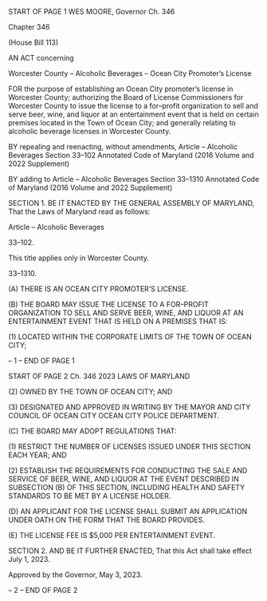 START OF PAGE 1
WES MOORE, Governor Ch. 346

Chapter 346

(House Bill 113)

AN ACT concerning

Worcester County – Alcoholic Beverages – Ocean City Promoter’s License

FOR the purpose of establishing an Ocean City promoter’s license in Worcester County;
authorizing the Board of License Commissioners for Worcester County to issue the
license to a for–profit organization to sell and serve beer, wine, and liquor at an
entertainment event that is held on certain premises located in the Town of Ocean
City; and generally relating to alcoholic beverage licenses in Worcester County.

BY repealing and reenacting, without amendments,
Article – Alcoholic Beverages
Section 33–102
Annotated Code of Maryland
(2016 Volume and 2022 Supplement)

BY adding to
Article – Alcoholic Beverages
Section 33–1310
Annotated Code of Maryland
(2016 Volume and 2022 Supplement)

SECTION 1. BE IT ENACTED BY THE GENERAL ASSEMBLY OF MARYLAND,
That the Laws of Maryland read as follows:

Article – Alcoholic Beverages

33–102.

This title applies only in Worcester County.

33–1310.

(A) THERE IS AN OCEAN CITY PROMOTER’S LICENSE.

(B) THE BOARD MAY ISSUE THE LICENSE TO A FOR–PROFIT ORGANIZATION
TO SELL AND SERVE BEER, WINE, AND LIQUOR AT AN ENTERTAINMENT EVENT THAT
IS HELD ON A PREMISES THAT IS:

(1) LOCATED WITHIN THE CORPORATE LIMITS OF THE TOWN OF
OCEAN CITY;

– 1 –
END OF PAGE 1

START OF PAGE 2
Ch. 346 2023 LAWS OF MARYLAND

(2) OWNED BY THE TOWN OF OCEAN CITY; AND

(3) DESIGNATED AND APPROVED IN WRITING BY THE MAYOR AND
CITY COUNCIL OF OCEAN CITY OCEAN CITY POLICE DEPARTMENT.

(C) THE BOARD MAY ADOPT REGULATIONS THAT:

(1) RESTRICT THE NUMBER OF LICENSES ISSUED UNDER THIS
SECTION EACH YEAR; AND

(2) ESTABLISH THE REQUIREMENTS FOR CONDUCTING THE SALE AND
SERVICE OF BEER, WINE, AND LIQUOR AT THE EVENT DESCRIBED IN SUBSECTION (B)
OF THIS SECTION, INCLUDING HEALTH AND SAFETY STANDARDS TO BE MET BY A
LICENSE HOLDER.

(D) AN APPLICANT FOR THE LICENSE SHALL SUBMIT AN APPLICATION
UNDER OATH ON THE FORM THAT THE BOARD PROVIDES.

(E) THE LICENSE FEE IS $5,000 PER ENTERTAINMENT EVENT.

SECTION 2. AND BE IT FURTHER ENACTED, That this Act shall take effect July
1, 2023.

Approved by the Governor, May 3, 2023.

– 2 –
END OF PAGE 2